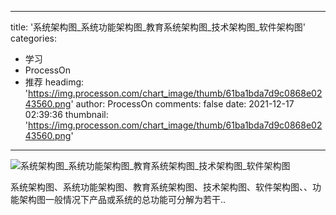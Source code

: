 
---
title: '系统架构图_系统功能架构图_教育系统架构图_技术架构图_软件架构图'
categories: 
 - 学习
 - ProcessOn
 - 推荐
headimg: 'https://img.processon.com/chart_image/thumb/61ba1bda7d9c0868e0243560.png'
author: ProcessOn
comments: false
date: 2021-12-17 02:39:36
thumbnail: 'https://img.processon.com/chart_image/thumb/61ba1bda7d9c0868e0243560.png'
---

<div>   
<img class="thumb" alt="系统架构图_系统功能架构图_教育系统架构图_技术架构图_软件架构图" src="https://img.processon.com/chart_image/thumb/61ba1bda7d9c0868e0243560.png" referrerpolicy="no-referrer">
<p>系统架构图、系统功能架构图、教育系统架构图、技术架构图、软件架构图、、功能架构图一般情况下产品或系统的总功能可分解为若干..</p>  
</div>
            
